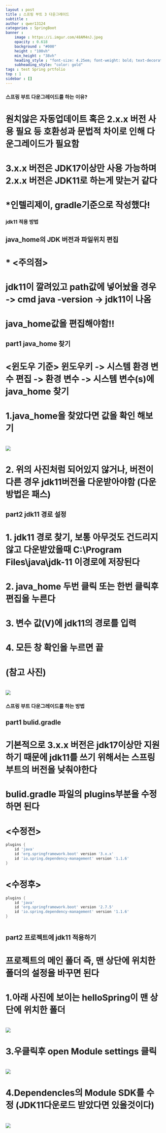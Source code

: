 ```yaml
---
layout : post
title : 스프링 부트 3 다운그레이드
subtitle : 
author : qwer13124
categories : SpringBoot
banner :
    image : https://i.imgur.com/48AM4nJ.jpeg
    opacity : 0.618
    background : "#000"
    height : "100vh"
    min_height : "38vh"
    heading_style : "font-size: 4.25em; font-weight: bold; text-decoration: underline"
    subheading_style: "color: gold"
tags : test Spring prtfolio
top : 1
sidebar : []
---
```


### 스프링 부트 다운그레이드를 하는 이유?

# 원치않은 자동업데이트 혹은 2.x.x 버전 사용 필요 등 호환성과 문법적 차이로 인해 다운그레이드가 필요함  
# 3.x.x 버전은 JDK17이상만 사용 가능하며 2.x.x 버전은 JDK11로 하는게 맞는거 같다  
# *인텔리제이, gradle기준으로 작성했다!  


### jdk11 적용 방법  
## java_home의 JDK 버전과 파일위치 편집  
# * <주의점>   

# jdk11이 깔려있고 path값에 넣어놨을 경우 -> cmd java -version -> jdk11이 나옴  
# java_home값을 편집해야함!!  

## part1 java_home 찾기  
# <윈도우 기준> 윈도우키 -> 시스템 환경 변수 편집 -> 환경 변수 -> 시스템 변수(s)에 java_home 찾기  
# 1.java_home을 찾았다면 값을 확인 해보기   
# ![](https://imgur.com/HXbUi9O.png)  

# 2. 위의 사진처럼 되어있지 않거나, 버전이 다른 경우 jdk11버전을 다운받아야함 (다운방법은 패스)  
## part2 jdk11 경로 설정  
# 1. jdk11 경로 찾기, 보통 아무것도 건드리지 않고 다운받았을때 C:\Program Files\java\jdk-11 이경로에 저장된다  
# 2. java_home 두번 클릭 또는 한번 클릭후 편집을 누른다  
# 3. 변수 값(V)에 jdk11의 경로를 입력  
# 4. 모든 창 확인을 누르면 끝  
# (참고 사진)  
# ![](https://imgur.com/hFzgxsH.png)  

### 스프링 부트 다운그레이드를 하는 방법
## part1 bulid.gradle
# 기본적으로 3.x.x 버전은 jdk17이상만 지원하기 때문에 jdk11를 쓰기 위해서는 스프링 부트의 버전을 낮춰야한다   
# bulid.gradle 파일의 plugins부분을 수정하면 된다  

# <수정전>  

```bulid.gradle  
plugins {  
	id 'java'  
	id 'org.springframework.boot' version '3.x.x'  
	id 'io.spring.dependency-management' version '1.1.6'  
}  

```  
# <수정후>  

```bulid.gradle  
plugins {  
	id 'java'  
	id 'org.springframework.boot' version '2.7.5'  
	id 'io.spring.dependency-management' version '1.1.6'  
}  
  
 ```  

## part2 프로젝트에 jdk11 적용하기  
# 프로젝트의 메인 폴더 즉, 맨 상단에 위치한 폴더의 설정을 바꾸면 된다  
# 1.아래 사진에 보이는 helloSpring이 맨 상단에 위치한 폴더  
# ![](https://imgur.com/K67sEQi.png)  

# 3.우클릭후 open Module settings 클릭  
# ![](https://imgur.com/r8TRXkL.png)  
  
# 4.Dependencles의 Module SDK를 수정 (JDK11다운로드 받았다면 있을것이다)  
# ![](https://imgur.com/hauwTp8.png)  




